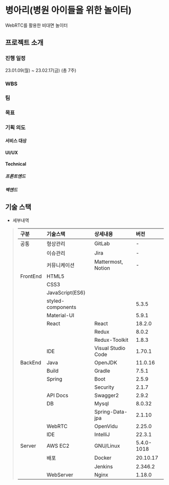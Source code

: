 # 병아리(병원 아이들을 위한 놀이터)

WebRTC를 활용한 비대면 놀이터

## 프로젝트 소개

### 진행 일정
23.01.09(월) ~ 23.02.17(금) (총 7주)

### WBS

### 팀

### 목표

### 기획 의도

#### 서비스 대상

#### UI/UX

#### Technical

##### 프론트엔드

##### 벡엔드

## 기술 스택

- 세부내역
>구분|기술스택|상세내용|버전
>:--|:--|:--|:--
>공통|형상관리|GitLab|-
>&nbsp;|이슈관리|Jira|-
>&nbsp;|커뮤니케이션|Mattermost, Notion|-
>FrontEnd|HTML5|
>&nbsp;|CSS3|
>&nbsp;|JavaScript(ES6)|
>&nbsp;|styled-components||5.3.5
>&nbsp;|Material-UI||5.9.1
>&nbsp;|React|React|18.2.0
>&nbsp;|&nbsp;|Redux|8.0.2
>&nbsp;|&nbsp;|Redux-Toolkit|1.8.3
>&nbsp;|IDE|Visual Studio Code|1.70.1
>BackEnd|Java|OpenJDK|11.0.16
>&nbsp;|Build|Gradle|7.5.1
>&nbsp;|Spring|Boot|2.5.9
>&nbsp;|&nbsp;|Security|2.1.7
>&nbsp;|API Docs|Swagger2|2.9.2
>&nbsp;|DB|Mysql|8.0.32
>&nbsp;|&nbsp;|Spring-Data-jpa|2.1.10
>&nbsp;|WebRTC|OpenVidu|2.25.0
>&nbsp;|IDE|IntelliJ|22.3.1
>Server|AWS EC2|GNU/Linux|5.4.0-1018
>&nbsp;|배포|Docker|20.10.17
>&nbsp;|&nbsp;|Jenkins|2.346.2
>&nbsp;|WebServer|Nginx|1.18.0


